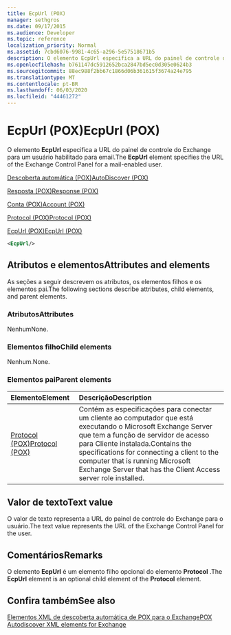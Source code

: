 ```yaml
---
title: EcpUrl (POX)
manager: sethgros
ms.date: 09/17/2015
ms.audience: Developer
ms.topic: reference
localization_priority: Normal
ms.assetid: 7cbd6076-9981-4c65-a296-5e57518671b5
description: O elemento EcpUrl especifica a URL do painel de controle do Exchange para um usuário habilitado para email.
ms.openlocfilehash: b761147dc5912652bca2847bd5ec0d305e0624b3
ms.sourcegitcommit: 88ec988f2bb67c1866d06b361615f3674a24e795
ms.translationtype: MT
ms.contentlocale: pt-BR
ms.lasthandoff: 06/03/2020
ms.locfileid: "44461272"
---
```

# <a name="ecpurl-pox"></a><span data-ttu-id="34068-103">EcpUrl (POX)</span><span class="sxs-lookup"><span data-stu-id="34068-103">EcpUrl (POX)</span></span>

<span data-ttu-id="34068-104">O elemento **EcpUrl** especifica a URL do painel de controle do Exchange para um usuário habilitado para email.</span><span class="sxs-lookup"><span data-stu-id="34068-104">The **EcpUrl** element specifies the URL of the Exchange Control Panel for a mail-enabled user.</span></span> 
  
[<span data-ttu-id="34068-105">Descoberta automática (POX)</span><span class="sxs-lookup"><span data-stu-id="34068-105">AutoDiscover (POX)</span></span>](autodiscover-pox.md)
  
[<span data-ttu-id="34068-106">Resposta (POX)</span><span class="sxs-lookup"><span data-stu-id="34068-106">Response (POX)</span></span>](response-pox.md)
  
[<span data-ttu-id="34068-107">Conta (POX)</span><span class="sxs-lookup"><span data-stu-id="34068-107">Account (POX)</span></span>](account-pox.md)
  
[<span data-ttu-id="34068-108">Protocol (POX)</span><span class="sxs-lookup"><span data-stu-id="34068-108">Protocol (POX)</span></span>](protocol-pox.md)
  
[<span data-ttu-id="34068-109">EcpUrl (POX)</span><span class="sxs-lookup"><span data-stu-id="34068-109">EcpUrl (POX)</span></span>](ecpurl-pox.md)
  
```XML
<EcpUrl/>
```

## <a name="attributes-and-elements"></a><span data-ttu-id="34068-110">Atributos e elementos</span><span class="sxs-lookup"><span data-stu-id="34068-110">Attributes and elements</span></span>

<span data-ttu-id="34068-111">As seções a seguir descrevem os atributos, os elementos filhos e os elementos pai.</span><span class="sxs-lookup"><span data-stu-id="34068-111">The following sections describe attributes, child elements, and parent elements.</span></span>
  
### <a name="attributes"></a><span data-ttu-id="34068-112">Atributos</span><span class="sxs-lookup"><span data-stu-id="34068-112">Attributes</span></span>

<span data-ttu-id="34068-113">Nenhum</span><span class="sxs-lookup"><span data-stu-id="34068-113">None.</span></span>
  
### <a name="child-elements"></a><span data-ttu-id="34068-114">Elementos filho</span><span class="sxs-lookup"><span data-stu-id="34068-114">Child elements</span></span>

<span data-ttu-id="34068-115">Nenhum.</span><span class="sxs-lookup"><span data-stu-id="34068-115">None.</span></span>
  
### <a name="parent-elements"></a><span data-ttu-id="34068-116">Elementos pai</span><span class="sxs-lookup"><span data-stu-id="34068-116">Parent elements</span></span>

|<span data-ttu-id="34068-117">**Elemento**</span><span class="sxs-lookup"><span data-stu-id="34068-117">**Element**</span></span>|<span data-ttu-id="34068-118">**Descrição**</span><span class="sxs-lookup"><span data-stu-id="34068-118">**Description**</span></span>|
|:-----|:-----|
|[<span data-ttu-id="34068-119">Protocol (POX)</span><span class="sxs-lookup"><span data-stu-id="34068-119">Protocol (POX)</span></span>](protocol-pox.md) <br/> |<span data-ttu-id="34068-120">Contém as especificações para conectar um cliente ao computador que está executando o Microsoft Exchange Server que tem a função de servidor de acesso para Cliente instalada.</span><span class="sxs-lookup"><span data-stu-id="34068-120">Contains the specifications for connecting a client to the computer that is running Microsoft Exchange Server that has the Client Access server role installed.</span></span>  <br/> |
   
## <a name="text-value"></a><span data-ttu-id="34068-121">Valor de texto</span><span class="sxs-lookup"><span data-stu-id="34068-121">Text value</span></span>

<span data-ttu-id="34068-122">O valor de texto representa a URL do painel de controle do Exchange para o usuário.</span><span class="sxs-lookup"><span data-stu-id="34068-122">The text value represents the URL of the Exchange Control Panel for the user.</span></span>
  
## <a name="remarks"></a><span data-ttu-id="34068-123">Comentários</span><span class="sxs-lookup"><span data-stu-id="34068-123">Remarks</span></span>

<span data-ttu-id="34068-124">O elemento **EcpUrl** é um elemento filho opcional do elemento **Protocol** .</span><span class="sxs-lookup"><span data-stu-id="34068-124">The **EcpUrl** element is an optional child element of the **Protocol** element.</span></span> 
  
## <a name="see-also"></a><span data-ttu-id="34068-125">Confira também</span><span class="sxs-lookup"><span data-stu-id="34068-125">See also</span></span>



[<span data-ttu-id="34068-126">Elementos XML de descoberta automática de POX para o Exchange</span><span class="sxs-lookup"><span data-stu-id="34068-126">POX Autodiscover XML elements for Exchange</span></span>](pox-autodiscover-xml-elements-for-exchange.md)

